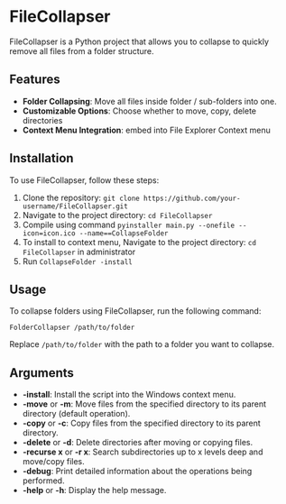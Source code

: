 # FileCollapser

FileCollapser is a Python project that allows you to collapse to quickly remove all files from a folder structure.

## Features

- **Folder Collapsing**: Move all files inside folder / sub-folders into one.
- **Customizable Options**: Choose whether to move, copy, delete directories
- **Context Menu Integration**: embed into File Explorer Context menu

## Installation

To use FileCollapser, follow these steps:

1. Clone the repository: `git clone https://github.com/your-username/FileCollapser.git`
2. Navigate to the project directory: `cd FileCollapser`
3. Compile using command `pyinstaller main.py --onefile --icon=icon.ico --name==CollapseFolder`
4. To install to context menu, Navigate to the project directory: `cd FileCollapser` in administrator
5. Run `CollapseFolder -install`

## Usage

To collapse folders using FileCollapser, run the following command:

```
FolderCollapser /path/to/folder
```

Replace `/path/to/folder` with the path to a folder you want to collapse.

## Arguments

- **-install**: Install the script into the Windows context menu.
- **-move** or **-m**: Move files from the specified directory to its parent directory (default operation).
- **-copy** or **-c**: Copy files from the specified directory to its parent directory.
- **-delete** or **-d**: Delete directories after moving or copying files.
- **-recurse x** or **-r x**: Search subdirectories up to x levels deep and move/copy files.
- **-debug**: Print detailed information about the operations being performed.
- **-help** or **-h**: Display the help message.

